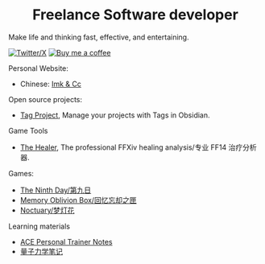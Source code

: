 <h1 align="center">Freelance Software developer</h1>

<!--
**Odaimoko/odaimoko** is a ✨ _special_ ✨ repository because its `README.md` (this file) appears on your GitHub profile.

Here are some ideas to get you started:

- 🔭 I’m currently working on ...
- 🌱 I’m currently learning ...
- 👯 I’m looking to collaborate on ...
- 🤔 I’m looking for help with ...
- 💬 Ask me about ...
- 📫 How to reach me: ...
- 😄 Pronouns: ...
- ⚡ Fun fact: ...
-->

Make life and thinking fast, effective, and entertaining.


[![Twitter/X](https://img.shields.io/badge/TianFF14-white?logo=twitter)](https://twitter.com/TianFF14)
[![Buy me a coffee](https://img.shields.io/badge/-buy_me_a%C2%A0coffee-white?logo=kofi)](https://ko-fi.com/odaimoko)

Personal Website:
- Chinese: [Imk & Cc](https://imoko.cc)

Open source projects:
- [Tag Project](https://github.com/Odaimoko/tag-project), Manage your projects with Tags in Obsidian.

Game Tools
- [The Healer](https://imoko.cc/healer), The professional FFXiv healing analysis/专业 FF14 治疗分析器.

Games:
- [The Ninth Day/第九日](https://store.steampowered.com/app/491420/the_9th_day/)
- [Memory Oblivion Box/回忆忘却之匣]( https://store.steampowered.com/app/473460/Memory_Oblivion_Box)
- [Noctuary/梦灯花](https://store.steampowered.com/app/2143680/Noctuary/)

Learning materials
- [ACE Personal Trainer Notes](https://github.com/Odaimoko/ACE-CPT-Notes)
- [量子力学笔记](https://imoko.cc/blog/imk/量子计算/Quantum-Computing)
